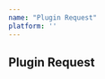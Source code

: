 ```yaml
---
name: "Plugin Request"
platform: ''
---
```


## Plugin Request

<!-- 
    What platform solution are you working on ?
    How many unique visitor you have on your e-commerce shop ?
    etc...
-->